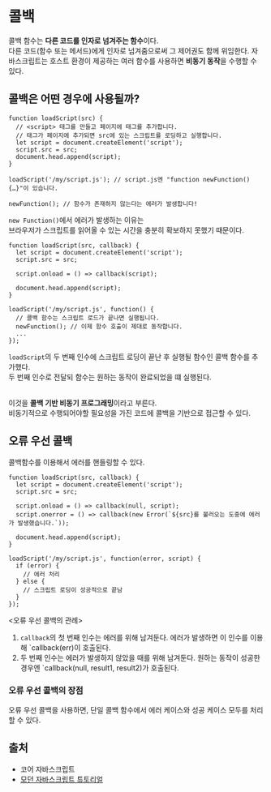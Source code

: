 # 콜백

콜백 함수는 **다른 코드를 인자로 넘겨주는 함수**이다.<br>
다른 코드(함수 또는 메서드)에게 인자로 넘겨줌으로써 그 제어권도 함께 위임한다.
자바스크립트는 호스트 환경이 제공하는 여러 함수를 사용하면 **비동기 동작**을 수행할 수 있다.

## 콜백은 어떤 경우에 사용될까?

```
function loadScript(src) {
  // <script> 태그를 만들고 페이지에 태그를 추가합니다.
  // 태그가 페이지에 추가되면 src에 있는 스크립트를 로딩하고 실행합니다.
  let script = document.createElement('script');
  script.src = src;
  document.head.append(script);
}

loadScript('/my/script.js'); // script.js엔 "function newFunction() {…}"이 있습니다.

newFunction(); // 함수가 존재하지 않는다는 에러가 발생합니다!
```

`new Function()`에서 에러가 발생하는 이유는<br>
브라우저가 스크립트를 읽어올 수 있는 시간을 충분히 확보하지 못했기 때문이다.<br>

```
function loadScript(src, callback) {
  let script = document.createElement('script');
  script.src = src;

  script.onload = () => callback(script);

  document.head.append(script);
}

loadScript('/my/script.js', function() {
  // 콜백 함수는 스크립트 로드가 끝나면 실행됩니다.
  newFunction(); // 이제 함수 호출이 제대로 동작합니다.
  ...
});
```

`loadScript`의 두 번째 인수에 스크립트 로딩이 끝난 후 실행될 함수인 콜백 함수를 추가했다.<br>
두 번째 인수로 전달되 함수는 원하는 동작이 완료되었을 떄 실행된다.<br><br>

이것을 **콜백 기반 비동기 프로그래밍**이라고 부른다.<br>
비동기적으로 수행되어야할 필요성을 가진 코드에 콜백을 기반으로 접근할 수 있다.

## 오류 우선 콜백

콜백함수를 이용해서 에러를 핸들링할 수 있다.

```
function loadScript(src, callback) {
  let script = document.createElement('script');
  script.src = src;

  script.onload = () => callback(null, script);
  script.onerror = () => callback(new Error(`${src}를 불러오는 도중에 에러가 발생했습니다.`));

  document.head.append(script);
}

loadScript('/my/script.js', function(error, script) {
  if (error) {
    // 에러 처리
  } else {
    // 스크립트 로딩이 성공적으로 끝남
  }
});
```

<오류 우선 콜백의 관례><br>

1. `callback`의 첫 번째 인수는 에러를 위해 남겨둔다. 에러가 발생하면 이 인수를 이용해 `callback(err)이 호출된다.
2. 두 번째 인수는 에러가 발생하지 않았을 때를 위해 남겨둔다. 원하는 동작이 성공한 경우엔 `callback(null, result1, result2)가 호출된다.

### 오류 우선 콜백의 장점

오류 우선 콜백을 사용하면, 단일 콜백 함수에서 에러 케이스와 성공 케이스 모두를 처리할 수 있다.

## 출처

- 코어 자바스크립트
- [모던 자바스크립트 튜토리얼](https://ko.javascript.info/callbacks)
